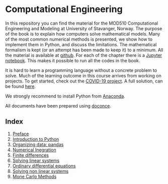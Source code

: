 # Computational Engineering
In this repository you can find the material for the MOD510 Computational Engineering and Modeling at University of Stavanger, Norway. The purpose of the book is to explain how computers solve mathematical models.
Many of the most common numerical methods is presented, we show how to implement them in Python, and discuss the limitations.
The mathematical formalism is kept (or an attempt has been made to keep it) to a minimum. All the material is available at
[github]("https://github.com/ahiorth/CompEngineering"). For each of the chapter there is a [Jupyter notebook](https://github.com/ahiorth/CompEngineering/tree/master/pub/chapters). This makes it possible to run all the codes in the book.

It is hard to learn a programming language without a concrete problem to solve. Much of the learning outcome in this course arrives from working on projects. To get started, check out the [COVID-19 project](https://github.com/ahiorth/CompEngineering/tree/master/projects/covid19). A full solution, can be found [here](https://github.com/ahiorth/CompEngineering/blob/master/projects/covid19_solution/notebook/covid19_solution.ipynb).

We strongly recommend to install Python from [Anaconda](https://www.anaconda.com/). 

All documents have been prepared using [doconce](https://github.com/doconce/doconce).

## Index

1. [Preface]("https://github.com/ahiorth/CompEngineering/blob/master/chapters/preface/notebook/preface.ipynb")
2. [Introduction to Python]("https://github.com/ahiorth/CompEngineering/blob/master/chapters/python/notebook/main_python.ipynb")
3. [Organizing data: pandas]("https://github.com/ahiorth/CompEngineering/blob/master/chapters/pandas/notebook/main_pandas.ipynb")
4. [Numerical Inegration]("https://github.com/ahiorth/CompEngineering/blob/master/chapters/numint/notebook/main_numint.ipynb")
5. [Finite differences]("https://github.com/ahiorth/CompEngineering/blob/master/chapters/taylor/notebook/main_taylor.ipynb")
6. [Solving linear systems]("https://github.com/ahiorth/CompEngineering/blob/master/chapters/lin/notebook/main_lin.ipynb")
7. [Ordinary differential equations]("https://github.com/ahiorth/CompEngineering/tree/master/chapters/ode/main_ode.ipynb")
8. [Solving non linear systems]("https://github.com/ahiorth/CompEngineering/blob/master/chapters/nlin/notebook/main_nlin.ipynb")
9. [Mone Carlo Methods]("https://github.com/ahiorth/CompEngineering/blob/master/chapters/mc/notebook/main_mc.ipynb")

